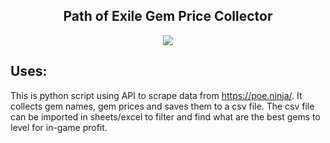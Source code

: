 <h2 align="center">Path of Exile Gem Price Collector</h2>
<p align=center>
    <a href="https://www.pathofexile.com/" title="Path of Exile Website">
      <img align="center" src="https://web.poecdn.com/protected/image/layout/lakeofkalandralogo.png?v=1662291060302.69&key=hpNs3Pfa9jU2LLSbRyZVnQ" />
    </a>
</p>

## Uses:
This is python script using API to scrape data from https://poe.ninja/. 
It collects gem names, gem prices and saves them to a csv file. 
The csv file can be imported in sheets/excel to filter and find what are the best gems to level for in-game profit.
